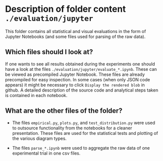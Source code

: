 # Description of folder content `./evaluation/jupyter`

This folder contains all statistical and visual evaluations in the form of Jupyter Notebooks (and some files used for parsing of the raw data).

## Which files should I look at?

If one wants to see all results obtained during the experiments one should have a look at the files `./evaluation/jupyter/evaluate_*.ipynb`.
These can be viewed as precompiled Jupyter Notebook. These files are already precompiled for easy inspection.
In some cases (when only JSON code appears) it might be necessary to click `Display the rendered blob` in github.
A detailed description of the source code and analytical steps taken is contained in each notebook.

## What are the other files of the folder?

* The files `empirical.py`, `plots.py`, and `test_distribution.py` were used to outsource functionality from the notebooks for a cleaner presentation.
These files are used for the statistical tests and plotting of the various diagram types.

* The files `parse_*.ipynb` were used to aggregate the raw data of one experimental trial in one csv files.